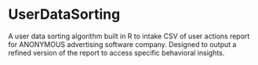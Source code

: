 # UserDataSorting
A user data sorting algorithm built in R to intake CSV of user actions report for ANONYMOUS advertising software company. Designed to output a refined version of the report to access specific behavioral insights.
